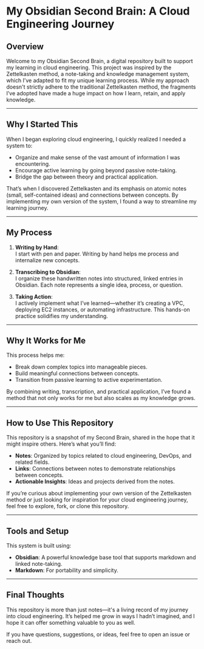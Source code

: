 
# My Obsidian Second Brain: A Cloud Engineering Journey

## Overview
Welcome to my Obsidian Second Brain, a digital repository built to support my learning in cloud engineering. This project was inspired by the Zettelkasten method, a note-taking and knowledge management system, which I’ve adapted to fit my unique learning process. While my approach doesn't strictly adhere to the traditional Zettelkasten method, the fragments I’ve adopted have made a huge impact on how I learn, retain, and apply knowledge.

---

## Why I Started This
When I began exploring cloud engineering, I quickly realized I needed a system to:
- Organize and make sense of the vast amount of information I was encountering.
- Encourage active learning by going beyond passive note-taking.
- Bridge the gap between theory and practical application.

That’s when I discovered Zettelkasten and its emphasis on atomic notes (small, self-contained ideas) and connections between concepts. By implementing my own version of the system, I found a way to streamline my learning journey.

---

## My Process
1. **Writing by Hand**:  
   I start with pen and paper. Writing by hand helps me process and internalize new concepts.

2. **Transcribing to Obsidian**:  
   I organize these handwritten notes into structured, linked entries in Obsidian. Each note represents a single idea, process, or question.

3. **Taking Action**:  
   I actively implement what I’ve learned—whether it’s creating a VPC, deploying EC2 instances, or automating infrastructure. This hands-on practice solidifies my understanding.

---

## Why It Works for Me
This process helps me:
- Break down complex topics into manageable pieces.
- Build meaningful connections between concepts.
- Transition from passive learning to active experimentation.

By combining writing, transcription, and practical application, I’ve found a method that not only works for me but also scales as my knowledge grows.

---

## How to Use This Repository
This repository is a snapshot of my Second Brain, shared in the hope that it might inspire others. Here’s what you’ll find:
- **Notes**: Organized by topics related to cloud engineering, DevOps, and related fields.
- **Links**: Connections between notes to demonstrate relationships between concepts.
- **Actionable Insights**: Ideas and projects derived from the notes.

If you’re curious about implementing your own version of the Zettelkasten method or just looking for inspiration for your cloud engineering journey, feel free to explore, fork, or clone this repository.

---

## Tools and Setup
This system is built using:
- **Obsidian**: A powerful knowledge base tool that supports markdown and linked note-taking.
- **Markdown**: For portability and simplicity.

---

## Final Thoughts
This repository is more than just notes—it's a living record of my journey into cloud engineering. It’s helped me grow in ways I hadn’t imagined, and I hope it can offer something valuable to you as well. 

If you have questions, suggestions, or ideas, feel free to open an issue or reach out.
